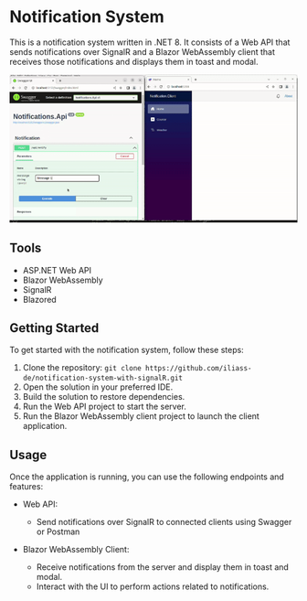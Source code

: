 # Notification System

This is a notification system written in .NET 8. It consists of a Web API that sends notifications over SignalR and a Blazor WebAssembly client that receives those notifications and displays them in toast and modal.

![alt-text](https://github.com/iliass-de/notification-system-with-signalR/blob/main/ezgif-4-8fa8a57a4f.gif)

## Tools

- ASP.NET Web API
- Blazor WebAssembly
- SignalR
- Blazored

## Getting Started

To get started with the notification system, follow these steps:

1. Clone the repository: `git clone https://github.com/iliass-de/notification-system-with-signalR.git`
2. Open the solution in your preferred IDE.
3. Build the solution to restore dependencies.
4. Run the Web API project to start the server.
5. Run the Blazor WebAssembly client project to launch the client application.

## Usage

Once the application is running, you can use the following endpoints and features:

- Web API:
    - Send notifications over SignalR to connected clients using Swagger or Postman

- Blazor WebAssembly Client:
    - Receive notifications from the server and display them in toast and modal.
    - Interact with the UI to perform actions related to notifications.




